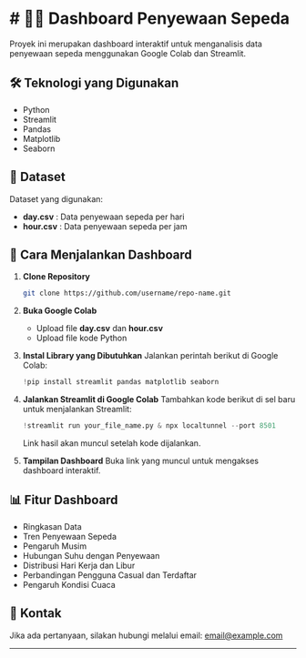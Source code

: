 # # 🚴‍♂️ Dashboard Penyewaan Sepeda

Proyek ini merupakan dashboard interaktif untuk menganalisis data penyewaan sepeda menggunakan Google Colab dan Streamlit.

## 🛠️ Teknologi yang Digunakan
- Python
- Streamlit
- Pandas
- Matplotlib
- Seaborn

## 📄 Dataset
Dataset yang digunakan:
- **day.csv** : Data penyewaan sepeda per hari
- **hour.csv** : Data penyewaan sepeda per jam

## 📌 Cara Menjalankan Dashboard

1. **Clone Repository**
   ```bash
   git clone https://github.com/username/repo-name.git
   ```
2. **Buka Google Colab**
   - Upload file **day.csv** dan **hour.csv**
   - Upload file kode Python

3. **Instal Library yang Dibutuhkan**
   Jalankan perintah berikut di Google Colab:
   ```python
   !pip install streamlit pandas matplotlib seaborn
   ```

4. **Jalankan Streamlit di Google Colab**
   Tambahkan kode berikut di sel baru untuk menjalankan Streamlit:
   ```python
   !streamlit run your_file_name.py & npx localtunnel --port 8501
   ```
   Link hasil akan muncul setelah kode dijalankan.

5. **Tampilan Dashboard**
   Buka link yang muncul untuk mengakses dashboard interaktif.

## 📊 Fitur Dashboard
- Ringkasan Data
- Tren Penyewaan Sepeda
- Pengaruh Musim
- Hubungan Suhu dengan Penyewaan
- Distribusi Hari Kerja dan Libur
- Perbandingan Pengguna Casual dan Terdaftar
- Pengaruh Kondisi Cuaca

## 📌 Kontak
Jika ada pertanyaan, silakan hubungi melalui email: [email@example.com](mailto:email@example.com)

---


